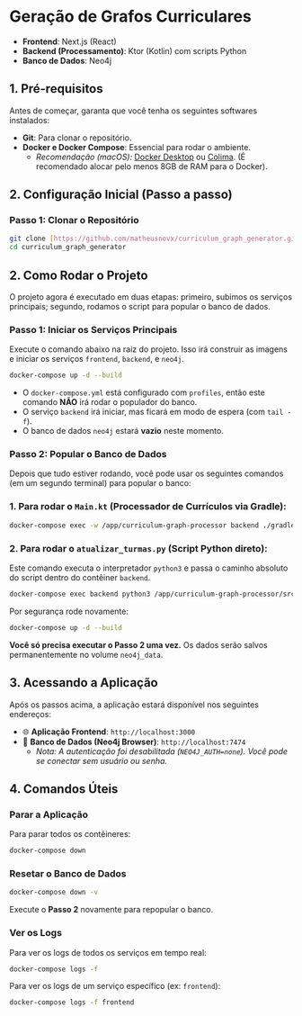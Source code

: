 # Geração de Grafos Curriculares

* **Frontend**: Next.js (React)
* **Backend (Processamento)**: Ktor (Kotlin) com scripts Python
* **Banco de Dados**: Neo4j

## 1. Pré-requisitos

Antes de começar, garanta que você tenha os seguintes softwares instalados:

* **Git**: Para clonar o repositório.
* **Docker e Docker Compose**: Essencial para rodar o ambiente.
    * *Recomendação (macOS):* [Docker Desktop](https://www.docker.com/products/docker-desktop/) ou [Colima](https://github.com/abiosoft/colima). (É recomendado alocar pelo menos 8GB de RAM para o Docker).

## 2. Configuração Inicial (Passo a passo)

### Passo 1: Clonar o Repositório

```bash
git clone [https://github.com/matheusnovx/curriculum_graph_generator.git](https://github.com/matheusnovx/curriculum_graph_generator.git)
cd curriculum_graph_generator
```

## 2. Como Rodar o Projeto

O projeto agora é executado em duas etapas: primeiro, subimos os serviços principais; segundo, rodamos o script para popular o banco de dados.

### Passo 1: Iniciar os Serviços Principais

Execute o comando abaixo na raiz do projeto. Isso irá construir as imagens e iniciar os serviços `frontend`, `backend`, e `neo4j`.

```bash
docker-compose up -d --build
```

* O `docker-compose.yml` está configurado com `profiles`, então este comando **NÃO** irá rodar o populador do banco.
* O serviço `backend` irá iniciar, mas ficará em modo de espera (com `tail -f`).
* O banco de dados `neo4j` estará **vazio** neste momento.

### Passo 2: Popular o Banco de Dados

Depois que tudo estiver rodando, você pode usar os seguintes comandos (em um segundo terminal) para popular o banco:

### 1. Para rodar o `Main.kt` (Processador de Currículos via Gradle):

```bash
docker-compose exec -w /app/curriculum-graph-processor backend ./gradlew run
```

### 2. Para rodar o `atualizar_turmas.py` (Script Python direto):

Este comando executa o interpretador `python3` e passa o caminho absoluto do script dentro do contêiner `backend`.

```bash
docker-compose exec backend python3 /app/curriculum-graph-processor/src/main/scripts/atualizar_turmas.py
```

Por segurança rode novamente:

```bash
docker-compose up -d --build
```

**Você só precisa executar o Passo 2 uma vez.** Os dados serão salvos permanentemente no volume `neo4j_data`.

## 3. Acessando a Aplicação

Após os passos acima, a aplicação estará disponível nos seguintes endereços:

* 🌐 **Aplicação Frontend**: `http://localhost:3000`
* 💾 **Banco de Dados (Neo4j Browser)**: `http://localhost:7474`
    * *Nota: A autenticação foi desabilitada (`NEO4J_AUTH=none`). Você pode se conectar sem usuário ou senha.*

## 4. Comandos Úteis

### Parar a Aplicação

Para parar todos os contêineres:

```bash
docker-compose down
```

### Resetar o Banco de Dados

```bash
docker-compose down -v
```

Execute o **Passo 2** novamente para repopular o banco.

### Ver os Logs

Para ver os logs de todos os serviços em tempo real:

```bash
docker-compose logs -f
```

Para ver os logs de um serviço específico (ex: `frontend`):

```bash
docker-compose logs -f frontend
```